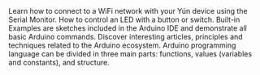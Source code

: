 <EssentialsColumn title="Tutorials for Arduino Yún Rev2">
<EssentialElement title="Yún First Configuration" type="tutorial" link="https://www.arduino.cc/en/Tutorial/LibraryExamples/YunFirstConfig">
    Learn how to connect to a WiFi network with your Yún device using the Serial Monitor.
  </EssentialElement>

<EssentialElement title="Button" type="tutorial" link="https://www.arduino.cc/en/Tutorial/BuiltInExamples/Button">
    How to control an LED with a button or switch.
  </EssentialElement>
</EssentialsColumn>

<EssentialsColumn title="Arduino Basics">
  <EssentialElement title="Built-in Examples" type="tutorial" link="https://www.arduino.cc/en/Tutorial/BuiltInExamples">
    Built-in Examples are sketches included in the Arduino IDE and demonstrate all basic Arduino commands.
  </EssentialElement>
  <EssentialElement title="Learn" type="resource" link="/learn">
    Discover interesting articles, principles and techniques related to the Arduino ecosystem.
  </EssentialElement>
  <EssentialElement title="Language References" type="resource" link="https://www.arduino.cc/reference/en/">
  Arduino programming language can be divided in three main parts: functions, values (variables and constants), and structure.
  </EssentialElement>
</EssentialsColumn>